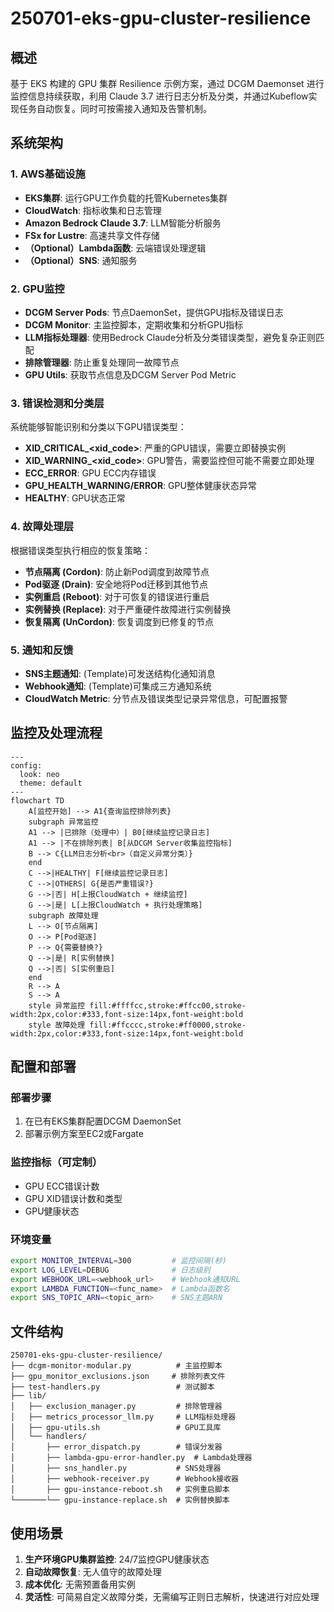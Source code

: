 # 250701-eks-gpu-cluster-resilience


## 概述

基于 EKS 构建的 GPU 集群 Resilience 示例方案，通过 DCGM Daemonset 进行监控信息持续获取，利用 Claude 3.7 进行日志分析及分类，并通过Kubeflow实现任务自动恢复。同时可按需接入通知及告警机制。

## 系统架构

### 1. AWS基础设施
- **EKS集群**: 运行GPU工作负载的托管Kubernetes集群
- **CloudWatch**: 指标收集和日志管理
- **Amazon Bedrock Claude 3.7**: LLM智能分析服务
- **FSx for Lustre**: 高速共享文件存储
- **（Optional）Lambda函数**: 云端错误处理逻辑
- **（Optional）SNS**: 通知服务


### 2. GPU监控
- **DCGM Server Pods**: 节点DaemonSet，提供GPU指标及错误日志
- **DCGM Monitor**: 主监控脚本，定期收集和分析GPU指标
- **LLM指标处理器**: 使用Bedrock Claude分析及分类错误类型，避免复杂正则匹配
- **排除管理器**: 防止重复处理同一故障节点
- **GPU Utils**: 获取节点信息及DCGM Server Pod Metric

### 3. 错误检测和分类层
系统能够智能识别和分类以下GPU错误类型：
- **XID_CRITICAL_<xid_code>**: 严重的GPU错误，需要立即替换实例
- **XID_WARNING_<xid_code>**: GPU警告，需要监控但可能不需要立即处理
- **ECC_ERROR**: GPU ECC内存错误
- **GPU_HEALTH_WARNING/ERROR**: GPU整体健康状态异常
- **HEALTHY**: GPU状态正常

### 4. 故障处理层
根据错误类型执行相应的恢复策略：
- **节点隔离 (Cordon)**: 防止新Pod调度到故障节点
- **Pod驱逐 (Drain)**: 安全地将Pod迁移到其他节点
- **实例重启 (Reboot)**: 对于可恢复的错误进行重启
- **实例替换 (Replace)**: 对于严重硬件故障进行实例替换
- **恢复隔离 (UnCordon)**: 恢复调度到已修复的节点

### 5. 通知和反馈
- **SNS主题通知**: (Template)可发送结构化通知消息
- **Webhook通知**: (Template)可集成三方通知系统
- **CloudWatch Metric**: 分节点及错误类型记录异常信息，可配置报警


## 监控及处理流程

```mermaid
---
config:
  look: neo
  theme: default
---
flowchart TD
    A[监控开始] --> A1{查询监控排除列表}
    subgraph 异常监控
    A1 --> |已排除（处理中）| B0[继续监控记录日志]
    A1 --> |不在排除列表| B[从DCGM Server收集监控指标]
    B --> C{LLM日志分析<br>（自定义异常分类）}
    end
    C -->|HEALTHY| F[继续监控记录日志]
    C -->|OTHERS| G{是否严重错误?}
    G -->|否| H[上报CloudWatch + 继续监控]
    G -->|是| L[上报CloudWatch + 执行处理策略]
    subgraph 故障处理
    L --> O[节点隔离]
    O --> P[Pod驱逐]
    P --> Q{需要替换?}
    Q -->|是| R[实例替换]
    Q -->|否| S[实例重启]
    end
    R --> A
    S --> A
    style 异常监控 fill:#ffffcc,stroke:#ffcc00,stroke-width:2px,color:#333,font-size:14px,font-weight:bold
    style 故障处理 fill:#ffcccc,stroke:#ff0000,stroke-width:2px,color:#333,font-size:14px,font-weight:bold
```


## 配置和部署

### 部署步骤
1. 在已有EKS集群配置DCGM DaemonSet
2. 部署示例方案至EC2或Fargate

### 监控指标（可定制）
- GPU ECC错误计数
- GPU XID错误计数和类型
- GPU健康状态

### 环境变量
```bash
export MONITOR_INTERVAL=300         # 监控间隔(秒)
export LOG_LEVEL=DEBUG              # 日志级别
export WEBHOOK_URL=<webhook_url>    # Webhook通知URL
export LAMBDA_FUNCTION=<func_name>  # Lambda函数名
export SNS_TOPIC_ARN=<topic_arn>    # SNS主题ARN
```

## 文件结构

```
250701-eks-gpu-cluster-resilience/
├── dcgm-monitor-modular.py          # 主监控脚本
├── gpu_monitor_exclusions.json     # 排除列表文件
├── test-handlers.py                 # 测试脚本
├── lib/
│   ├── exclusion_manager.py         # 排除管理器
│   ├── metrics_processor_llm.py     # LLM指标处理器
│   ├── gpu-utils.sh                 # GPU工具库
│   └── handlers/
│       ├── error_dispatch.py        # 错误分发器
│       ├── lambda-gpu-error-handler.py  # Lambda处理器
│       ├── sns_handler.py           # SNS处理器
│       ├── webhook-receiver.py      # Webhook接收器
│       ├── gpu-instance-reboot.sh   # 实例重启脚本
└───────└── gpu-instance-replace.sh  # 实例替换脚本

```

## 使用场景

1. **生产环境GPU集群监控**: 24/7监控GPU健康状态
2. **自动故障恢复**: 无人值守的故障处理
3. **成本优化**: 无需预置备用实例
4. **灵活性**: 可简易自定义故障分类，无需编写正则日志解析，快速进行对应处理
